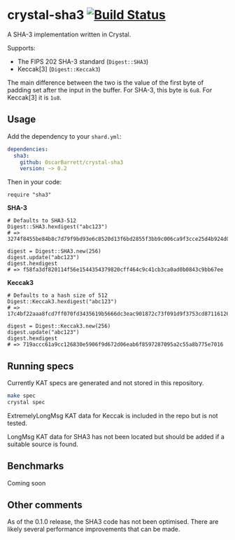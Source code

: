 # crystal-sha3 [![Build Status](https://travis-ci.org/OscarBarrett/crystal-sha3.svg?branch=master)](https://travis-ci.org/OscarBarrett/crystal-sha3)

A SHA-3 implementation written in Crystal.

Supports:
- The FIPS 202 SHA-3 standard (`Digest::SHA3`)
- Keccak\[3\] (`Digest::Keccak3`)

The main difference between the two is the value of the first byte of padding set after the input in the buffer.
For SHA-3, this byte is `6u8`. For Keccak[3] it is `1u8`.

## Usage
Add the dependency to your `shard.yml`:
```yaml
dependencies:
  sha3:
    github: OscarBarrett/crystal-sha3
    version: ~> 0.2
```

Then in your code:
```crystal
require "sha3"
```

**SHA-3**
```crystal
# Defaults to SHA3-512
Digest::SHA3.hexdigest("abc123")
# => 3274f8455be84b8c7d79f9bd93e6c8520d13f6bd2855f3bb9c006ca9f3cce25d4b924d0370f8af4e27a350fd2baeef58bc37e0f4e4a403fe64c98017fa012757

digest = Digest::SHA3.new(256)
digest.update("abc123")
digest.hexdigest
# => f58fa3df820114f56e1544354379820cff464c9c41cb3ca0ad0b0843c9bb67ee
```

**Keccak3**
```crystal
# Defaults to a hash size of 512
Digest::Keccak3.hexdigest("abc123")
# => 17c4bf22aaa8fcd7ff070fd3435619b5666dc3eac901872c73f091d9f3753cd871161269f14741e3b263c616e9f4bb4314abcbb271b2796d14eb89434a0afd03

digest = Digest::Keccak3.new(256)
digest.update("abc123")
digest.hexdigest
# => 719accc61a9cc126830e5906f9d672d06eab6f8597287095a2c55a8b775e7016
```

## Running specs
Currently KAT specs are generated and not stored in this repository.

```bash
make spec
crystal spec
```

ExtremelyLongMsg KAT data for Keccak is included in the repo but is not tested.

LongMsg KAT data for SHA3 has not been located but should be added if a suitable source is found.

## Benchmarks
Coming soon

## Other comments
As of the 0.1.0 release, the SHA3 code has not been optimised. There are likely several performance improvements that can be made.
